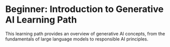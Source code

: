 # Beginner: Introduction to Generative AI Learning Path

This learning path provides an overview of generative AI concepts, from the fundamentals of large language models to responsible AI principles.